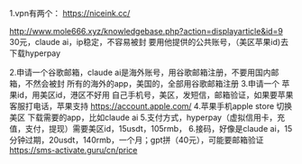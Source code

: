 1.vpn有两个：
https://niceink.cc/

http://www.mole666.xyz/knowledgebase.php?action=displayarticle&id=9
30元，claude ai，ip稳定，不容易被封
要用他提供的公共账号，（美区苹果id)去下载hyperpay

2.申请一个谷歌邮箱，claude ai是海外账号，用谷歌邮箱注册，不要用国内邮箱，不然会被封
所有的海外的app，美国的，全部用谷歌邮箱注册
3.申请一个 苹果id，用美区id，港区不好用
自己手机号，美区，发短信，邮箱验证，如果要苹果客服打电话，苹果支持
https://account.apple.com/
4.苹果手机apple store 切换美区
下载需要的app，比如claude ai
5.支付方式，hyperpay（虚拟信用卡，充值，支付，提现）需要美区id，15usdt，105rmb，
6.接码，好像是claude ai，15分钟过期，20usdt，140rmb，一个月；gpt拼（40元），可能要邮箱验证
https://sms-activate.guru/cn/price
